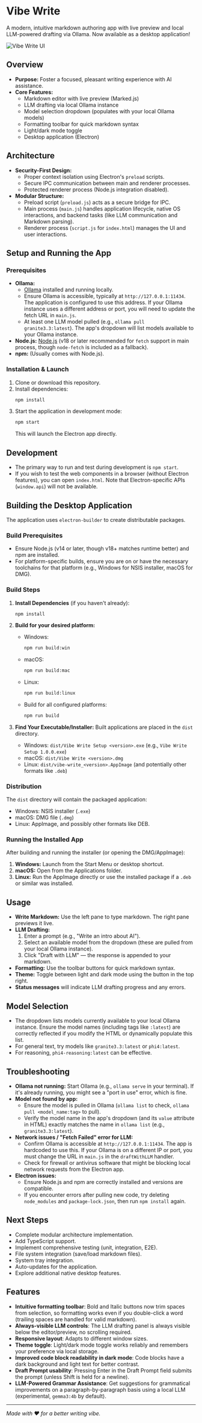 # Vibe Write

A modern, intuitive markdown authoring app with live preview and local LLM-powered drafting via Ollama. Now available as a desktop application!

![Vibe Write UI](assets/screenshots/vibewrite.png)

## Overview
- **Purpose:** Foster a focused, pleasant writing experience with AI assistance.
- **Core Features:**
  - Markdown editor with live preview (Marked.js)
  - LLM drafting via local Ollama instance
  - Model selection dropdown (populates with your local Ollama models)
  - Formatting toolbar for quick markdown syntax
  - Light/dark mode toggle
  - Desktop application (Electron)

## Architecture
- **Security-First Design:**
  - Proper context isolation using Electron's `preload` scripts.
  - Secure IPC communication between main and renderer processes.
  - Protected renderer process (Node.js integration disabled).
- **Modular Structure:**
  - Preload script (`preload.js`) acts as a secure bridge for IPC.
  - Main process (`main.js`) handles application lifecycle, native OS interactions, and backend tasks (like LLM communication and Markdown parsing).
  - Renderer process (`script.js` for `index.html`) manages the UI and user interactions.

## Setup and Running the App

### Prerequisites
- **Ollama:**
    - [Ollama](https://ollama.com/) installed and running locally.
    - Ensure Ollama is accessible, typically at `http://127.0.0.1:11434`. The application is configured to use this address. If your Ollama instance uses a different address or port, you will need to update the fetch URL in `main.js`.
    - At least one LLM model pulled (e.g., `ollama pull granite3.3:latest`). The app's dropdown will list models available to your Ollama instance.
- **Node.js:** [Node.js](https://nodejs.org/) (v18 or later recommended for `fetch` support in main process, though `node-fetch` is included as a fallback).
- **npm:** (Usually comes with Node.js).

### Installation & Launch
1.  Clone or download this repository.
2.  Install dependencies:
    ```bash
    npm install
    ```
3.  Start the application in development mode:
    ```bash
    npm start
    ```
    This will launch the Electron app directly.

## Development
- The primary way to run and test during development is `npm start`.
- If you wish to test the web components in a browser (without Electron features), you can open `index.html`. Note that Electron-specific APIs (`window.api`) will not be available.

## Building the Desktop Application

The application uses `electron-builder` to create distributable packages.

### Build Prerequisites
- Ensure Node.js (v14 or later, though v18+ matches runtime better) and npm are installed.
- For platform-specific builds, ensure you are on or have the necessary toolchains for that platform (e.g., Windows for NSIS installer, macOS for DMG).

### Build Steps
1.  **Install Dependencies** (if you haven't already):
    ```bash
    npm install
    ```
2.  **Build for your desired platform:**
    -   Windows:
        ```bash
        npm run build:win
        ```
    -   macOS:
        ```bash
        npm run build:mac
        ```
    -   Linux:
        ```bash
        npm run build:linux
        ```
    -   Build for all configured platforms:
        ```bash
        npm run build
        ```

3.  **Find Your Executable/Installer:**
    Built applications are placed in the `dist` directory.
    -   Windows: `dist/Vibe Write Setup <version>.exe` (e.g., `Vibe Write Setup 1.0.0.exe`)
    -   macOS: `dist/Vibe Write <version>.dmg`
    -   Linux: `dist/vibe-write_<version>.AppImage` (and potentially other formats like `.deb`)

### Distribution
The `dist` directory will contain the packaged application:
- Windows: NSIS installer (`.exe`)
- macOS: DMG file (`.dmg`)
- Linux: AppImage, and possibly other formats like DEB.

### Running the Installed App
After building and running the installer (or opening the DMG/AppImage):
1.  **Windows:** Launch from the Start Menu or desktop shortcut.
2.  **macOS:** Open from the Applications folder.
3.  **Linux:** Run the AppImage directly or use the installed package if a `.deb` or similar was installed.

## Usage
- **Write Markdown:** Use the left pane to type markdown. The right pane previews it live.
- **LLM Drafting:**
  1. Enter a prompt (e.g., "Write an intro about AI").
  2. Select an available model from the dropdown (these are pulled from your local Ollama instance).
  3. Click "Draft with LLM" — the response is appended to your markdown.
- **Formatting:** Use the toolbar buttons for quick markdown syntax.
- **Theme:** Toggle between light and dark mode using the button in the top right.
- **Status messages** will indicate LLM drafting progress and any errors.

## Model Selection
- The dropdown lists models currently available to your local Ollama instance. Ensure the model names (including tags like `:latest`) are correctly reflected if you modify the HTML or dynamically populate this list.
- For general text, try models like `granite3.3:latest` or `phi4:latest`.
- For reasoning, `phi4-reasoning:latest` can be effective.

## Troubleshooting
- **Ollama not running:** Start Ollama (e.g., `ollama serve` in your terminal). If it's already running, you might see a "port in use" error, which is fine.
- **Model not found by app:**
    - Ensure the model is pulled in Ollama (`ollama list` to check, `ollama pull <model_name:tag>` to pull).
    - Verify the model name in the app's dropdown (and its `value` attribute in HTML) exactly matches the name in `ollama list` (e.g., `granite3.3:latest`).
- **Network issues / "Fetch Failed" error for LLM:**
    - Confirm Ollama is accessible at `http://127.0.0.1:11434`. The app is hardcoded to use this. If your Ollama is on a different IP or port, you must change the URL in `main.js` in the `draftWithLLM` handler.
    - Check for firewall or antivirus software that might be blocking local network requests from the Electron app.
- **Electron issues:**
    - Ensure Node.js and npm are correctly installed and versions are compatible.
    - If you encounter errors after pulling new code, try deleting `node_modules` and `package-lock.json`, then run `npm install` again.

## Next Steps
- Complete modular architecture implementation.
- Add TypeScript support.
- Implement comprehensive testing (unit, integration, E2E).
- File system integration (save/load markdown files).
- System tray integration.
- Auto-updates for the application.
- Explore additional native desktop features.

## Features
- **Intuitive formatting toolbar**: Bold and Italic buttons now trim spaces from selection, so formatting works even if you double-click a word (trailing spaces are handled for valid markdown).
- **Always-visible LLM controls**: The LLM drafting panel is always visible below the editor/preview, no scrolling required.
- **Responsive layout**: Adapts to different window sizes.
- **Theme toggle**: Light/dark mode toggle works reliably and remembers your preference via local storage.
- **Improved code block readability in dark mode**: Code blocks have a dark background and light text for better contrast.
- **Draft Prompt usability**: Pressing Enter in the Draft Prompt field submits the prompt (unless Shift is held for a newline).
- **LLM-Powered Grammar Assistance**: Get suggestions for grammatical improvements on a paragraph-by-paragraph basis using a local LLM (experimental, `gemma3:4b` by default).

---

*Made with ❤️ for a better writing vibe.* 